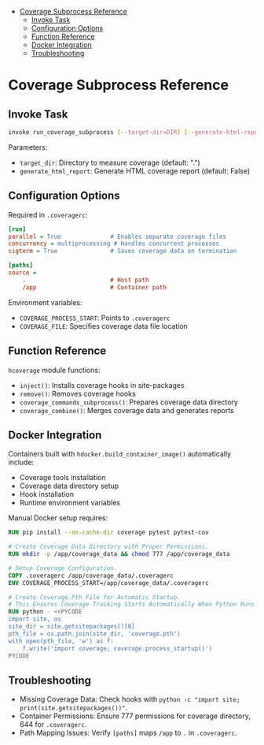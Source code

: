 <!-- toc -->

- [Coverage Subprocess Reference](#coverage-subprocess-reference)
  * [Invoke Task](#invoke-task)
  * [Configuration Options](#configuration-options)
  * [Function Reference](#function-reference)
  * [Docker Integration](#docker-integration)
  * [Troubleshooting](#troubleshooting)

<!-- tocstop -->

# Coverage Subprocess Reference

## Invoke Task

```bash
invoke run_coverage_subprocess [--target-dir=DIR] [--generate-html-report]
```

Parameters:

- `target_dir`: Directory to measure coverage (default: ".")
- `generate_html_report`: Generate HTML coverage report (default: False)

## Configuration Options

Required in `.coveragerc`:

```ini
[run]
parallel = True              # Enables separate coverage files
concurrency = multiprocessing # Handles concurrent processes
sigterm = True               # Saves coverage data on termination

[paths]
source =
    .                        # Host path
    /app                     # Container path
```

Environment variables:

- `COVERAGE_PROCESS_START`: Points to `.coveragerc`
- `COVERAGE_FILE`: Specifies coverage data file location

## Function Reference

`hcoverage` module functions:

- `inject()`: Installs coverage hooks in site-packages
- `remove()`: Removes coverage hooks
- `coverage_commands_subprocess()`: Prepares coverage data directory
- `coverage_combine()`: Merges coverage data and generates reports

## Docker Integration

Containers built with `hdocker.build_container_image()` automatically include:

- Coverage tools installation
- Coverage data directory setup
- Hook installation
- Runtime environment variables

Manual Docker setup requires:

```dockerfile
RUN pip install --no-cache-dir coverage pytest pytest-cov

# Create Coverage Data Directory with Proper Permissions.
RUN mkdir -p /app/coverage_data && chmod 777 /app/coverage_data

# Setup Coverage Configuration.
COPY .coveragerc /app/coverage_data/.coveragerc
ENV COVERAGE_PROCESS_START=/app/coverage_data/.coveragerc

# Create Coverage.Pth File for Automatic Startup.
# This Ensures Coverage Tracking Starts Automatically When Python Runs.
RUN python - <<PYCODE
import site, os
site_dir = site.getsitepackages()[0]
pth_file = os.path.join(site_dir, 'coverage.pth')
with open(pth_file, 'w') as f:
    f.write('import coverage; coverage.process_startup()')
PYCODE
```

## Troubleshooting

- Missing Coverage Data: Check hooks with
  `python -c "import site; print(site.getsitepackages())"`.
- Container Permissions: Ensure 777 permissions for coverage directory, 644 for
  `.coveragerc`.
- Path Mapping Issues: Verify `[paths]` maps `/app` to `.` in `.coveragerc`.

